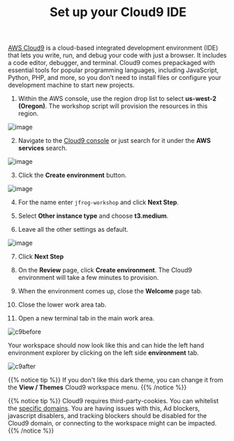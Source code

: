﻿---
title: "Set up your Cloud9 IDE"
chapter: false
weight: 414
pre: "<b>4.1.4 </b>"
---

[AWS Cloud9](https://aws.amazon.com/cloud9/) is a cloud-based integrated development environment (IDE) that lets you write, run, and debug your code with just a browser. It includes a code editor, debugger, and terminal. Cloud9 comes prepackaged with essential tools for popular programming languages, including JavaScript, Python, PHP, and more, so you don’t need to install files or configure your development machine to start new projects.

1. Within the AWS console, use the region drop list to select **us-west-2 (Oregon)**.  The workshop script will provision the resources in this region.

![image](/images/aws-pick-region.png)

2. Navigate to the [Cloud9 console](https://console.aws.amazon.com/cloud9/home) or just search for it under the **AWS services** search.

![image](/images/c9-search.png)

3. Click the **Create environment** button.

![image](/images/c9-create.png)

4. For the name enter `jfrog-workshop` and click **Next Step**.


5. Select **Other instance type** and choose **t3.medium**.


6. Leave all the other settings as default.

![image](/images/c9-settings.png)

7. Click **Next Step**

8. On the **Review** page, click **Create environment**. The Cloud9 environment will take a few minutes to provision.

7. When the environment comes up, close the **Welcome** page tab.

8. Close the lower work area tab.

9. Open a new terminal tab in the main work area.

![c9before](/images/c9before.png)

Your workspace should now look like this and can hide the left hand environment explorer by clicking on the left side **environment** tab.

![c9after](/images/c9after.png)

{{% notice tip %}}
If you don't like this dark theme, you can change it from the **View / Themes** Cloud9 workspace menu.
{{% /notice %}}

{{% notice tip %}}
Cloud9 requires third-party-cookies. You can whitelist the [specific domains]( https://docs.aws.amazon.com/cloud9/latest/user-guide/troubleshooting.html#troubleshooting-env-loading).  You are having issues with this, Ad blockers, javascript disablers, and tracking blockers should be disabled for the Cloud9 domain, or connecting to the workspace might can be impacted.
{{% /notice %}}
